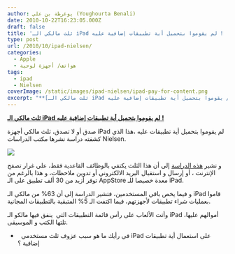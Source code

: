 ```yaml
---
author: يوغرطة بن علي (Youghourta Benali)
date: 2010-10-22T16:23:05.000Z
draft: false
title: 'ثلث مالكي الـ iPad لم يقوموا بتحميل أية تطبيقات إضافية عليه ! '
type: post
url: /2010/10/ipad-nielsen/
categories:
  - Apple
  - هواتف/ أجهزة لوحية
tags:
  - ipad
  - Nielsen
coverImage: /static/images/ipad-nielsen/ipad-pay-for-content.png
excerpt: "**[ثلث مالكي الـ iPad لم يقوموا بتحميل أية تطبيقات إضافية عليه\_!](https://www.it-scoop.com/2010/10/ipad-nielsen)**\n\nصدق أو لا تصدق، ثلث مالكي أجهزة iPad لم يقوموا بتحميل أية تطبيقات عليه ،هذا الذي كشفته دراسة نشرها مكتب الدراسات Nielsen.\n\n\n\nو تشير [هذه الدراسة](http://blog.nielsen.com/nielsenwire/online_mobile/connected-devices-does-the-ipad-change-everything) إلى أن هذا الثلث يكتفي"
---
```

**[ثلث مالكي الـ iPad لم يقوموا بتحميل أية تطبيقات إضافية عليه !](https://www.it-scoop.com/2010/10/ipad-nielsen)**

صدق أو لا تصدق، ثلث مالكي أجهزة iPad لم يقوموا بتحميل أية تطبيقات عليه ،هذا الذي كشفته دراسة نشرها مكتب الدراسات Nielsen.

![](/static/images/ipad-nielsen/ipad-pay-for-content.png)

و تشير [هذه الدراسة](http://blog.nielsen.com/nielsenwire/online_mobile/connected-devices-does-the-ipad-change-everything) إلى أن هذا الثلث يكتفي بالوظائف القاعدية فقط، على غرار تصفح الإنترنت ، أو إرسال و استقبال البريد الالكتروني أو تدوين ملاحظات، و هذا بالرغم من توفر أزيد من 30 ألف تطبيق على الـ AppStore معدة خصيصا للـ iPad.

و فيما يخص باقي المستخدمين، فتشير الدراسة إلى أن 63% من مالكي الـ iPad قاموا بعمليات شراء تطبيقات لأجهزتهم، فيما اكتفت الـ 5% المتبقية بالتطبيقات المجانية.

وأتت الألعاب على رأس قائمة التطبيقات التي  ينفق فيها مالكو الـ iPad أموالهم عليها، تلتها الكتب و الموسيقى.

-     في رأيك ما هو سبب عزوف ثلث مستخدمي iPad على استعمال أية تطبيقات إضافية ؟
